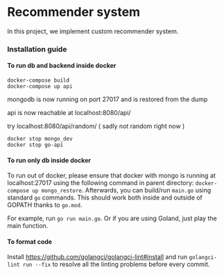# Recommender system

In this project, we implement custom recommender system.

### Installation guide

#### To run db and backend inside docker
```
docker-compose build
docker-compose up api
```

mongodb is now running on port 27017 and is restored from the dump

api is now reachable at localhost:8080/api/

try localhost:8080/api/random/ ( sadly not random right now )

```
docker stop mongo_dev
docker stop go-api
```


#### To run only db inside docker
To run out of docker, please ensure that docker with mongo is running at localhost:27017 using the following command in parent directory:
`docker-compose up mongo_restore`.
Afterwards, you can build/run `main.go` using standard `go` commands. This should work both inside and outside of GOPATH thanks to `go.mod`.

For example, run `go run main.go`. Or if you are using Goland, just play the main function.


#### To format code
Install https://github.com/golangci/golangci-lint#install and run `golangci-lint run --fix` 
to resolve all the linting problems before every commit.